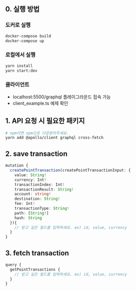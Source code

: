 ## 0. 실행 방법
### 도커로 실행
```bash
docker-compose build
docker-compose up
```
### 로컬에서 실행
```bash
yarn install
yarn start:dev
```
### 클라이언트
- localhost:5500/graphql 플레이그라운드 접속 가능
- client_example.ts 예제 확인

## 1. API 요청 시 필요한 패키지
```bash
# npm이면 npm으로 다운받아주세요.
yarn add @apollo/client graphql cross-fetch
```

## 2. save transaction
```ts
mutation {
  createPointTransaction(createPointTransactionInput: {
    value: String!
    currency: Int!
    transactionIndex: Int!
    transactionResult: String!
    account: string!
    destination: String!
    fee: Int!
    transactionType: String!
    path: [String!]
    hash: String
  }){
    // 받고 싶은 필드를 입력하세요. ex) id, value, currency
  }
}
```
## 3. fetch transaction
```ts
query {
  getPointTransactions {
    // 받고 싶은 필드를 입력하세요. ex) id, value, currency
  }
}
```

